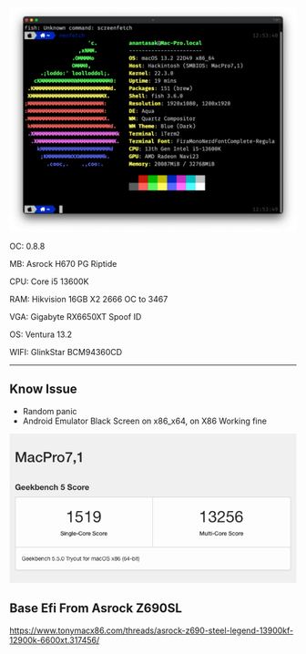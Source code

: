 ![alt text](screen-shot.png)

OC: 0.8.8

MB: Asrock H670 PG Riptide

CPU: Core i5 13600K

RAM: Hikvision 16GB X2 2666 OC to 3467

VGA: Gigabyte RX6650XT Spoof ID

OS: Ventura 13.2

WIFI: GlinkStar BCM94360CD

---

## Know Issue

- Random panic
- Android Emulator Black Screen on x86_x64, on X86 Working fine

![alt text](screen-shot-1.png)

## Base Efi From Asrock Z690SL

https://www.tonymacx86.com/threads/asrock-z690-steel-legend-13900kf-12900k-6600xt.317456/